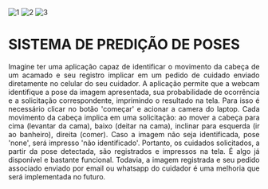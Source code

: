 ![1](https://github.com/sanderpiva/trabalhoPraticoIA2/assets/84524010/5d6e23c6-bde4-4a04-a73b-75faa8ff6368)
![2](https://github.com/sanderpiva/trabalhoPraticoIA2/assets/84524010/d1d7c791-db95-4dca-83cc-2e3e74134bc0)
![3](https://github.com/sanderpiva/trabalhoPraticoIA2/assets/84524010/ebe8cd6c-53b7-4332-98db-cfce5c4f278b)
<h1>SISTEMA DE PREDIÇÃO DE POSES</h1>
<p style="text-align: justify;">Imagine ter uma aplicação capaz de identificar o movimento da cabeça de um acamado e
  seu registro implicar em um pedido de cuidado enviado diretamente no celular do seu cuidador.
  A aplicação permite que a webcam identifique a pose da imagem apresentada, sua probabilidade de ocorrência e 
  a solicitação correspondente, imprimindo o resultado na tela. Para isso é necessário clicar no botão 'começar' e acionar a camera do laptop.
  Cada movimento da cabeça implica em uma solicitação: 
  ao mover a cabeça para cima (levantar da cama), baixo (deitar na cama), inclinar para esquerda (ir ao banheiro), direita (comer). Caso a imagem não seja
  identificada, pose 'none', será impresso 'não identificado'. 
  Portanto, os cuidados solicitados, a partir da pose detectada, são registrados e impressos na tela.
  É algo já disponível e bastante funcional. Todavia, a imagem registrada e seu pedido associado
enviado por email ou whatsapp do cuidador é uma melhoria que será implementada no futuro.</p>



